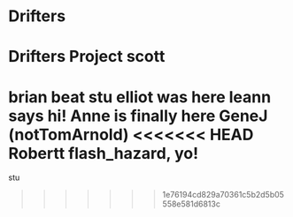 # Drifters
Drifters Project
scott
=======
brian beat stu
elliot was here
leann says hi!
Anne is finally here
GeneJ (notTomArnold)
<<<<<<< HEAD
Robertt flash_hazard, yo!
=======
stu

>>>>>>> 1e76194cd829a70361c5b2d5b05558e581d6813c
